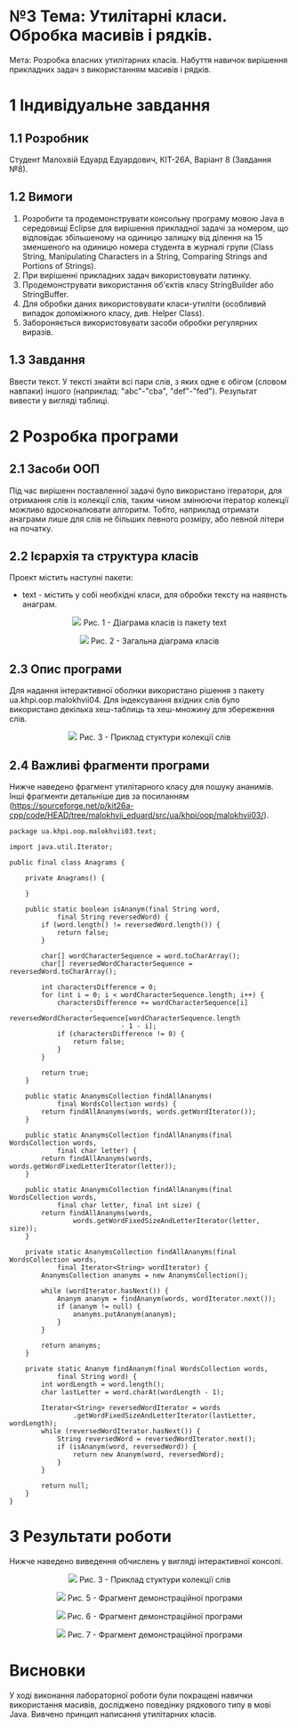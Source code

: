# №3 Тема: Утилітарні класи. Обробка масивів і рядків.<br>

Мета: Розробка власних утилітарних класів. Набуття навичок вирішення прикладних задач з використанням масивів і рядків.

# 1 Індивідуальне завдання

## 1.1 Розробник

Студент Малохвій Едуард Едуардович, КІТ-26А, Варіант 8 (Завдання №8).

## 1.2 Вимоги

1. Розробити та продемонструвати консольну програму мовою Java в середовищі Eclipse для вирішення прикладної задачі за номером, що відповідає збільшеному на одиницю залишку від ділення на 15 зменшеного на одиницю номера студента в журналі групи (Class String, Manipulating Characters in a String, Comparing Strings and Portions of Strings).
2. При вирішенні прикладних задач використовувати латинку.
3. Продемонструвати використання об'єктів класу StringBuilder або StringBuffer.
4. Для обробки даних використовувати класи-утиліти (особливий випадок допоміжного класу, див. Helper Class).
5. Забороняється використовувати засоби обробки регулярних виразів.

## 1.3 Завдання

Ввести текст. У тексті знайти всі пари слів, з яких одне є обігом (словом навпаки) іншого (наприклад: "abc"-"cba", "def"-"fed"). Результат вивести у вигляді таблиці.

# 2 Розробка програми

## 2.1 Засоби ООП

Під час вирішенн поставленної задачі було використано ітератори, для отримання слів із колекції слів, таким чином змінюючи ітератор колекції можливо вдосконалювати алгоритм. Тобто, наприклад отримати анаграми лише для слів не більших певного розміру, або певной літери на початку.

## 2.2 Ієрархія та структура класів

Проект містить наступні пакети:

- text - містить у собі необхідні класи, для обробки тексту на наявнсть анаграм.

<p align="center">
    <img src="https://github.com/oop-khpi/kit26a/blob/master/malokhvii-eduard/doc/ua.khpi.oop.malokhvii03/images/ua.khpi.oop.malokhvii03.text.png?raw=true">
    Рис. 1 - Діаграма класів із пакету text
</p>

<p align="center">
    <img    src="https://github.com/oop-khpi/kit26a/blob/master/malokhvii-eduard/doc/ua.khpi.oop.malokhvii03/images/ua.khpi.oop.malokhvii03.png?raw=true"> 
    Рис. 2 - Загальна діаграма класів
</p>

## 2.3 Опис програми

Для надання інтерактивної оболнки використано рішення з пакету ua.khpi.oop.malokhvii04\. Для індексування вхідних слів було використано декілька хеш-таблиць та хеш-множину для збереження слів.

<p align="center">
    <img src="https://github.com/oop-khpi/kit26a/blob/master/malokhvii-eduard/doc/ua.khpi.oop.malokhvii03/images/words-collection.png?raw=true">
    Рис. 3 - Приклад стуктури колекції слів
</p>

## 2.4 Важливі фрагменти програми

Нижче наведено фрагмент утилітарного класу для пошуку ананимів. Інші фрагменти детальніше див за посиланням (<https://sourceforge.net/p/kit26a-cpp/code/HEAD/tree/malokhvii_eduard/src/ua/khpi/oop/malokhvii03/>).

```
package ua.khpi.oop.malokhvii03.text;

import java.util.Iterator;

public final class Anagrams {

    private Anagrams() {

    }

    public static boolean isAnanym(final String word,
            final String reversedWord) {
        if (word.length() != reversedWord.length()) {
            return false;
        }

        char[] wordCharacterSequence = word.toCharArray();
        char[] reversedWordCharacterSequence = reversedWord.toCharArray();

        int charactersDifference = 0;
        for (int i = 0; i < wordCharacterSequence.length; i++) {
            charactersDifference += wordCharacterSequence[i]
                    - reversedWordCharacterSequence[wordCharacterSequence.length
                            - 1 - i];
            if (charactersDifference != 0) {
                return false;
            }
        }

        return true;
    }

    public static AnanymsCollection findAllAnanyms(
            final WordsCollection words) {
        return findAllAnanyms(words, words.getWordIterator());
    }

    public static AnanymsCollection findAllAnanyms(final WordsCollection words,
            final char letter) {
        return findAllAnanyms(words, words.getWordFixedLetterIterator(letter));
    }

    public static AnanymsCollection findAllAnanyms(final WordsCollection words,
            final char letter, final int size) {
        return findAllAnanyms(words,
                words.getWordFixedSizeAndLetterIterator(letter, size));
    }

    private static AnanymsCollection findAllAnanyms(final WordsCollection words,
            final Iterator<String> wordIterator) {
        AnanymsCollection ananyms = new AnanymsCollection();

        while (wordIterator.hasNext()) {
            Ananym ananym = findAnanym(words, wordIterator.next());
            if (ananym != null) {
                ananyms.putAnanym(ananym);
            }
        }

        return ananyms;
    }

    private static Ananym findAnanym(final WordsCollection words,
            final String word) {
        int wordLength = word.length();
        char lastLetter = word.charAt(wordLength - 1);

        Iterator<String> reversedWordIterator = words
                .getWordFixedSizeAndLetterIterator(lastLetter, wordLength);
        while (reversedWordIterator.hasNext()) {
            String reversedWord = reversedWordIterator.next();
            if (isAnanym(word, reversedWord)) {
                return new Ananym(word, reversedWord);
            }
        }

        return null;
    }
}
```

# 3 Результати роботи

Нижче наведено виведення обчислень у вигляді інтерактивної консолі.

<p align="center">
    <img src="https://github.com/oop-khpi/kit26a/blob/master/malokhvii-eduard/doc/ua.khpi.oop.malokhvii03/images/application-1.png?raw=true">
    Рис. 3 - Приклад стуктури колекції слів 
</p>

<p align="center">
    <img src="https://github.com/oop-khpi/kit26a/blob/master/malokhvii-eduard/doc/ua.khpi.oop.malokhvii03/images/application-2.png?raw=true"> 
    Рис. 5 - Фрагмент демонстраційної програми
</p> 
   
<p align="center">
    <img src="https://github.com/oop-khpi/kit26a/blob/master/malokhvii-eduard/doc/ua.khpi.oop.malokhvii03/images/application-3.png?raw=true">
    Рис. 6 - Фрагмент демонстраційної програми
</p>
    
<p align="center">
    <img src="https://github.com/oop-khpi/kit26a/blob/master/malokhvii-eduard/doc/ua.khpi.oop.malokhvii03/images/application-4.png?raw=true">
    Рис. 7 - Фрагмент демонстраційної програми
</p>

# Висновки

У ході виконання лабораторної роботи були покращені навички використання масивів, досліджено поведінку рядкового типу в мові Java. Вивчено принцип написання утилітарних класів.
